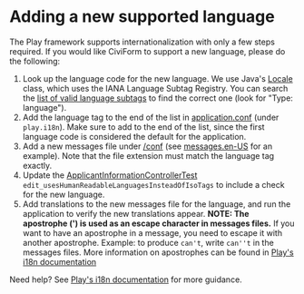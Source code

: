 # Adding a new supported language

The Play framework supports internationalization with only a few steps required. If you would like CiviForm to support a new language, please do the following:

1. Look up the language code for the new language. We use Java's [Locale](https://docs.oracle.com/en/java/javase/11/docs/api/java.base/java/util/Locale.html) class, which uses the IANA Language Subtag Registry. You can search the [list of valid language subtags](https://www.iana.org/assignments/language-subtag-registry/language-subtag-registry) to find the correct one (look for "Type: language").
1. Add the language tag to the end of the list in [application.conf](https://github.com/seattle-uat/civiform/blob/main/universal-application-tool-0.0.1/conf/application.conf) (under `play.i18n`). Make sure to add to the end of the list, since the first language code is considered the default for the application.
1. Add a new messages file under [/conf](https://github.com/seattle-uat/civiform/tree/main/universal-application-tool-0.0.1/conf) (see [messages.en-US](https://github.com/seattle-uat/civiform/blob/main/universal-application-tool-0.0.1/conf/messages.en-US) for an example). Note that the file extension must match the language tag exactly.
1. Update the [ApplicantInformationControllerTest](https://github.com/seattle-uat/civiform/blob/main/universal-application-tool-0.0.1/test/controllers/applicant/ApplicantInformationControllerTest.java) `edit_usesHumanReadableLanguagesInsteadOfIsoTags` to include a check for the new language.
1. Add translations to the new messages file for the language, and run the application to verify the new translations appear. **NOTE: The apostrophe (') is used as an escape character in messages files.** If you want to have an apostrophe in a message, you need to escape it with another apostrophe. Example: to produce `can't`, write `can''t` in the messages files. More information on apostrophes can be found in [Play's i18n documentation](https://www.playframework.com/documentation/2.8.x/JavaI18N#Notes-on-apostrophes)

Need help? See [Play's i18n documentation](https://www.playframework.com/documentation/2.8.x/JavaI18N) for more guidance.